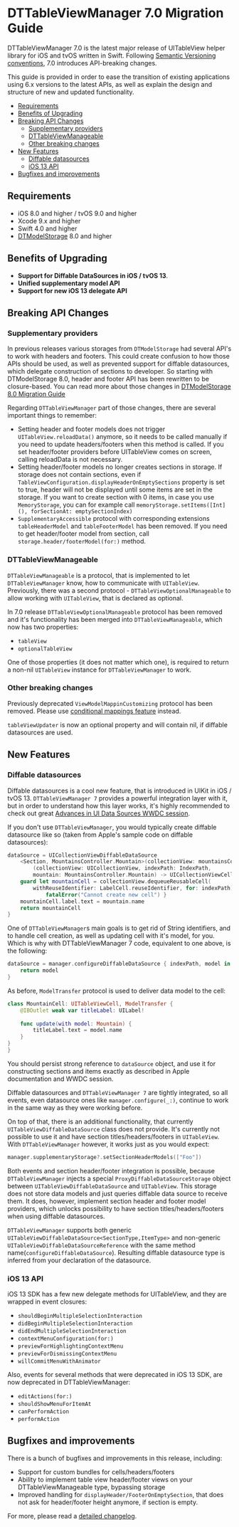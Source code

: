 # DTTableViewManager 7.0 Migration Guide

DTTableViewManager 7.0 is the latest major release of UITableView helper library for iOS and tvOS written in Swift. Following [Semantic Versioning conventions](https://semver.org), 7.0 introduces API-breaking changes.

This guide is provided in order to ease the transition of existing applications using 6.x versions to the latest APIs, as well as explain the design and structure of new and updated functionality.

- [Requirements](#requirements)
- [Benefits of Upgrading](#benefits-of-upgrading)
- [Breaking API Changes](#breaking-api-changes)
    - [Supplementary providers](#supplementary-providers)
    - [DTTableViewManageable](#DTTableViewManageable)
    - [Other breaking changes](#other-breaking-changes)
- [New Features](#new-features)
    - [Diffable datasources](#diffable-datasources)
    - [iOS 13 API](#ios-13-api)
- [Bugfixes and improvements](#bugfixes-and-improvements)

## Requirements

- iOS 8.0 and higher / tvOS 9.0 and higher
- Xcode 9.x and higher
- Swift 4.0 and higher
- [DTModelStorage](https://github.com/DenTelezhkin/DTModelStorage) 8.0 and higher

## Benefits of Upgrading

- **Support for Diffable DataSources in iOS / tvOS 13**.
- **Unified supplementary model API**
- **Support for new iOS 13 delegate API**

## Breaking API Changes

### Supplementary providers

In previous releases various storages from `DTModelStorage` had several API's to work with headers and footers. This could create confusion to how those APIs should be used, as well as prevented support for diffable datasources, which delegate construction of sections to developer. So starting with DTModelStorage 8.0, header and footer API has been rewritten to be closure-based. You can read more about those changes in [DTModelStorage 8.0 Migration Guide](https://github.com/DenTelezhkin/DTModelStorage/blob/master/Guides/8.0%20Migration%20Guide.md)

Regarding `DTTableViewManager` part of those changes, there are several important things to remember:

* Setting header and footer models does not trigger `UITableView.reloadData()` anymore, so it needs to be called manually if you need to update headers/footers when this method is called. If you set header/footer providers before UITableView comes on screen, calling reloadData is not necessary.
* Setting header/footer models no longer creates sections in storage. If storage does not contain sections, even if `TableViewConfiguration.displayHeaderOnEmptySections` property is set to true, header will not be displayed until some items are set in the storage. If you want to create section with 0 items, in case you use `MemoryStorage`, you can for example call `memoryStorage.setItems([Int](), forSectionAt: emptySectionIndex)`
* `SupplementaryAccessible` protocol with corresponding extensions `tableHeaderModel` and `tableFooterModel` has been removed. If you need to get header/footer model from section, call `storage.header/footerModel(for:)` method.

### DTTableViewManageable

`DTTableViewManageable` is a protocol, that is implemented to let `DTTableViewManager` know, how to communicate with `UITableView`. Previously, there was a second protocol - `DTTableViewOptionalManageable` to allow working with `UITableView`, that is declared as optional.

In 7.0 release `DTTableViewOptionalManageable` protocol has been removed and it's functionality has been merged into `DTTableViewManageable`, which now has two properties:

* `tableView`
* `optionalTableView`

One of those properties (it does not matter which one), is required to return a non-nil `UITableView` instance for `DTTableViewManager` to work.

### Other breaking changes

Previously deprecated `ViewModelMappinCustomizing` protocol has been removed. Please use [conditional mappings feature](https://github.com/DenTelezhkin/DTTableViewManager/blob/master/Guides/DTTableViewManager%206.0%20Migration%20Guide.md#conditional-mappings) instead.

`tableViewUpdater` is now an optional property and will contain nil, if diffable datasources are used.

## New Features

### Diffable datasources

Diffable datasources is a cool new feature, that is introduced in UIKit in iOS / tvOS 13. `DTTableViewManager 7` provides a powerful integration layer with it, but in order to understand how this layer works, it's highly recommended to check out great [Advances in UI Data Sources WWDC session](https://developer.apple.com/videos/play/wwdc2019/220/).

If you don't use `DTTableViewManager`, you would typically create diffable datasource like so (taken from Apple's sample code on diffable datasources):

```swift
dataSource = UICollectionViewDiffableDataSource
    <Section, MountainsController.Mountain>(collectionView: mountainsCollectionView) {
        (collectionView: UICollectionView, indexPath: IndexPath,
        mountain: MountainsController.Mountain) -> UICollectionViewCell? in
    guard let mountainCell = collectionView.dequeueReusableCell(
        withReuseIdentifier: LabelCell.reuseIdentifier, for: indexPath) as? LabelCell else {
            fatalError("Cannot create new cell") }
    mountainCell.label.text = mountain.name
    return mountainCell
}
```

One of `DTTableViewManager`s main goals is to get rid of String identifiers, and to handle cell creation, as well as updating cell with it's model, for you. Which is why with DTTableViewManager 7 code, equivalent to one above, is the following:

```swift
dataSource = manager.configureDiffableDataSource { indexPath, model in
    return model
}
```

As before, `ModelTransfer` protocol is used to deliver data model to the cell:

```swift
class MountainCell: UITableViewCell, ModelTransfer {
    @IBOutlet weak var titleLabel: UILabel!
    
    func update(with model: Mountain) {
        titleLabel.text = model.name
    } 
}
}
```

You should persist strong reference to `dataSource` object, and use it for constructing sections and items exactly as described in Apple documentation and WWDC session.

Diffable datasources and `DTTableViewManager 7` are tightly integrated, so all events, even datasource ones like `manager.configure(_:)`, continue to work in the same way as they were working before.

On top of that, there is an additional functionality, that currently `UITableViewDiffableDataSource` class does not provide. It's currently not possible to use it and have section titles/headers/footers in `UITableView`. With `DTTableViewManager` however, it works just as you would expect:

```swift
manager.supplementaryStorage?.setSectionHeaderModels(["Foo"])
```

Both events and section header/footer integration is possible, because `DTTableViewManager` injects a special `ProxyDiffableDataSourceStorage` object between `UITableViewDiffableDataSource` and `UITableView`. This storage does not store data models and just queries diffable data source to receive them. It does, however, implement section header and footer model providers, which unlocks possibility to have section titles/headers/footers when using diffable datasources.

`DTTableViewManager` supports both generic `UITableViewDiffableDataSource<SectionType,ItemType>` and non-generic  `UITableViewDiffableDataSourceReference` with the same method name(`configureDiffableDataSource`). Resulting diffable datasource type is inferred from your declaration of the datasource.

### iOS 13 API

iOS 13 SDK has a few new delegate methods for UITableView, and they are wrapped in event closures:

* `shouldBeginMultipleSelectionInteraction`
* `didBeginMultipleSelectionInteraction`
* `didEndMultipleSelectionInteraction`
* `contextMenuConfiguration(for:)`
* `previewForHighlightingContextMenu`
* `previewForDismissingContextMenu`
* `willCommitMenuWithAnimator`

Also, events for several methods that were deprecated in iOS 13 SDK, are now deprecated in DTTableViewManager:

* `editActions(for:)`
* `shouldShowMenuForItemAt`
* `canPerformAction`
* `performAction`

## Bugfixes and improvements

There is a bunch of bugfixes and improvements in this release, including:

* Support for custom bundles for cells/headers/footers
* Ability to implement table view header/footer views on your DTTableViewManageable type, bypassing storage
* Improved handling for `displayHeader/FooterOnEmptySection`, that does not ask for header/footer height anymore, if section is empty.

For more, please read a [detailed changelog](https://github.com/DenTelezhkin/DTTableViewManager/blob/master/CHANGELOG.md).
